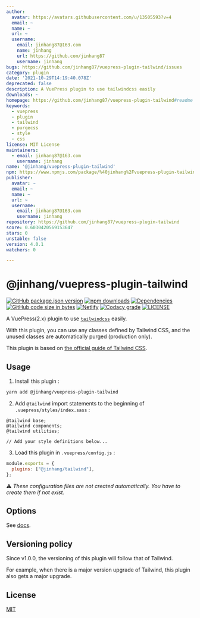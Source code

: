 ```yaml
---
author:
  avatar: https://avatars.githubusercontent.com/u/13505593?v=4
  email: ~
  name: ~
  url: ~
  username:
    email: jinhang87@163.com
    name: jinhang
    url: https://github.com/jinhang87
    username: jinhang
bugs: https://github.com/jinhang87/vuepress-plugin-tailwind/issues
category: plugin
date: '2021-10-29T14:19:40.078Z'
deprecated: false
description: A VuePress plugin to use tailwindcss easily
downloads: ~
homepage: https://github.com/jinhang87/vuepress-plugin-tailwind#readme
keywords:
  - vuepress
  - plugin
  - tailwind
  - purgecss
  - style
  - css
license: MIT License
maintainers:
  - email: jinhang87@163.com
    username: jinhang
name: '@jinhang/vuepress-plugin-tailwind'
npm: https://www.npmjs.com/package/%40jinhang%2Fvuepress-plugin-tailwind
publisher:
  avatar: ~
  email: ~
  name: ~
  url: ~
  username:
    email: jinhang87@163.com
    username: jinhang
repository: https://github.com/jinhang87/vuepress-plugin-tailwind
score: 0.6030420569153647
stars: 0
unstable: false
version: 4.0.1
watchers: 0

---
```


# @jinhang/vuepress-plugin-tailwind

[![GitHub package.json version](https://img.shields.io/github/package-json/v/jinhang87/vuepress-plugin-tailwind?logo=github&style=for-the-badge)](https://github.com/jinhang87/vuepress-plugin-tailwind/blob/master/package.json)
[![npm downloads](https://img.shields.io/npm/dt/@jinhang/vuepress-plugin-tailwind?logo=npm&style=for-the-badge)](https://www.npmjs.com/package/@jinhang/vuepress-plugin-tailwind)
[![Dependencies](https://img.shields.io/david/jinhang87/vuepress-plugin-tailwind?color=blue&logo=dependabot&style=for-the-badge)](https://github.com/jinhang87/vuepress-plugin-tailwind/pulls?q=dependabot)
[![GitHub code size in bytes](https://img.shields.io/github/languages/code-size/jinhang87/vuepress-plugin-tailwind?logo=javascript&style=for-the-badge)](https://github.com/jinhang87/vuepress-plugin-tailwind/blob/master/index.js)
[![Netlify](https://img.shields.io/netlify/c3151153-507a-4a8d-921e-890e9906fcdd?color=blue&logo=netlify&style=for-the-badge)](https://jinhang87.github.io/vuepress-plugin-tailwind)
[![Codacy grade](https://img.shields.io/codacy/grade/bcad32bd9cb441f49a47cdac66d7a232?logo=codacy&style=for-the-badge)](https://www.codacy.com/gh/jinhang87/vuepress-plugin-tailwind/dashboard?utm_source=github.com&utm_medium=referral&utm_content=jinhang87/vuepress-plugin-tailwind&utm_campaign=Badge_Grade)
[![LICENSE](https://img.shields.io/github/license/jinhang87/vuepress-plugin-tailwind?style=for-the-badge)](https://github.com/jinhang87/vuepress-plugin-tailwind/blob/master/LICENSE)

A VuePress(2.x) plugin to use [`tailwindcss`](https://github.com/tailwindcss/tailwindcss) easily.

With this plugin, you can use any classes defined by Tailwind CSS, and the unused classes are automatically purged (production only).

This plugin is based on [the official guide of Tailwind CSS](https://tailwindcss.com/docs/controlling-file-size/#removing-unused-css).

## Usage

1.  Install this plugin :

```sh
yarn add @jinhang/vuepress-plugin-tailwind
```

2.  Add `@tailwind` import statements to the beginning of `.vuepress/styles/index.sass` :

```styl
@tailwind base;
@tailwind components;
@tailwind utilities;

// Add your style definitions below...
```

3.  Load this plugin in `.vuepress/config.js` :

```js
module.exports = {
  plugins: ["@jinhang/tailwind"],
};
```

:warning:
_These configuration files are not created automatically. You have to create them if not exist._

## Options

See [docs](https://jinhang87.github.io/vuepress-plugin-tailwind).

## Versioning policy

Since v1.0.0, the versioning of this plugin will follow that of Tailwind.

For example, when there is a major version upgrade of Tailwind, this plugin also gets a major upgrade.

## License

[MIT](https://github.com/jinhang87/vuepress-plugin-tailwind/blob/master/LICENSE)
